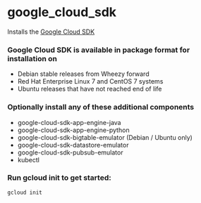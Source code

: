 # google_cloud_sdk

Installs the [Google Cloud SDK](https://cloud.google.com/sdk/downloads)

### Google Cloud SDK is available in package format for installation on
* Debian stable releases from Wheezy forward
* Red Hat Enterprise Linux 7 and CentOS 7 systems
* Ubuntu releases that have not reached end of life

### Optionally install any of these additional components
* google-cloud-sdk-app-engine-java
* google-cloud-sdk-app-engine-python
* google-cloud-sdk-bigtable-emulator (Debian / Ubuntu only)
* google-cloud-sdk-datastore-emulator
* google-cloud-sdk-pubsub-emulator
* kubectl

### Run gcloud init to get started:

```shellsession
gcloud init
```
